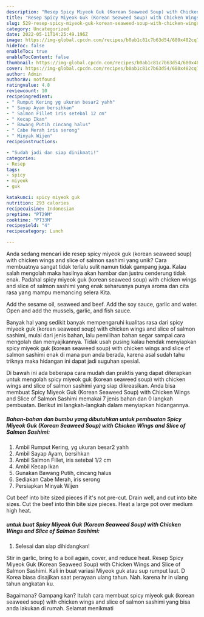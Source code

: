 ```yaml
---
description: "Resep Spicy Miyeok Guk (Korean Seaweed Soup) with Chicken Wings and Slice of Salmon Sashimi yang Bisa Manjain Lidah"
title: "Resep Spicy Miyeok Guk (Korean Seaweed Soup) with Chicken Wings and Slice of Salmon Sashimi yang Bisa Manjain Lidah"
slug: 529-resep-spicy-miyeok-guk-korean-seaweed-soup-with-chicken-wings-and-slice-of-salmon-sashimi-yang-bisa-manjain-lidah
category: Uncategorized
date: 2022-05-11T14:25:49.196Z
image: https://img-global.cpcdn.com/recipes/b0ab1c81c7b63d54/680x482cq70/spicy-miyeok-guk-korean-seaweed-soup-with-chicken-wings-and-slice-of-salmon-sashimi-foto-resep-utama.jpg
hideToc: false
enableToc: true
enableTocContent: false
thumbnail: https://img-global.cpcdn.com/recipes/b0ab1c81c7b63d54/680x482cq70/spicy-miyeok-guk-korean-seaweed-soup-with-chicken-wings-and-slice-of-salmon-sashimi-foto-resep-utama.jpg
cover: https://img-global.cpcdn.com/recipes/b0ab1c81c7b63d54/680x482cq70/spicy-miyeok-guk-korean-seaweed-soup-with-chicken-wings-and-slice-of-salmon-sashimi-foto-resep-utama.jpg
author: Admin
authorAv: notfound
ratingvalue: 4.8
reviewcount: 10
recipeingredient:
- " Rumput Kering yg ukuran besar2 yahh"
- " Sayap Ayam bersihkan"
- " Salmon Fillet iris setebal 12 cm"
- " Kecap Ikan"
- " Bawang Putih cincang halus"
- " Cabe Merah iris serong"
- " Minyak Wijen"
recipeinstructions:

- "Sudah jadi dan siap dinikmati!"
categories:
- Resep
tags:
- spicy
- miyeok
- guk

katakunci: spicy miyeok guk 
nutrition: 293 calories
recipecuisine: Indonesian
preptime: "PT29M"
cooktime: "PT33M"
recipeyield: "4"
recipecategory: Lunch

---
```





Anda sedang mencari ide resep spicy miyeok guk (korean seaweed soup) with chicken wings and slice of salmon sashimi yang unik? Cara membuatnya sangat tidak terlalu sulit namun tidak gampang juga. Kalau salah mengolah maka hasilnya akan hambar dan justru cenderung tidak enak. Padahal spicy miyeok guk (korean seaweed soup) with chicken wings and slice of salmon sashimi yang enak seharusnya punya aroma dan cita rasa yang mampu memancing selera Kita.





Add the sesame oil, seaweed and beef. Add the soy sauce, garlic and water. Open and add the mussels, garlic, and fish sauce.

Banyak hal yang sedikit banyak mempengaruhi kualitas rasa dari spicy miyeok guk (korean seaweed soup) with chicken wings and slice of salmon sashimi, mulai dari jenis bahan, lalu pemilihan bahan segar sampai cara mengolah dan menyajikannya. Tidak usah pusing kalau hendak menyiapkan spicy miyeok guk (korean seaweed soup) with chicken wings and slice of salmon sashimi enak di mana pun anda berada, karena asal sudah tahu triknya maka hidangan ini dapat jadi suguhan spesial.






Di bawah ini ada beberapa cara mudah dan praktis yang dapat diterapkan untuk mengolah spicy miyeok guk (korean seaweed soup) with chicken wings and slice of salmon sashimi yang siap dikreasikan. Anda bisa membuat Spicy Miyeok Guk (Korean Seaweed Soup) with Chicken Wings and Slice of Salmon Sashimi memakai 7 jenis bahan dan 0 langkah pembuatan. Berikut ini langkah-langkah dalam menyiapkan hidangannya.

<!--inarticleads1-->

##### Bahan-bahan dan bumbu yang dibutuhkan untuk pembuatan Spicy Miyeok Guk (Korean Seaweed Soup) with Chicken Wings and Slice of Salmon Sashimi:

1. Ambil  Rumput Kering, yg ukuran besar2 yahh
1. Ambil  Sayap Ayam, bersihkan
1. Ambil  Salmon Fillet, iris setebal 1/2 cm
1. Ambil  Kecap Ikan
1. Gunakan  Bawang Putih, cincang halus
1. Sediakan  Cabe Merah, iris serong
1. Persiapkan  Minyak Wijen


Cut beef into bite sized pieces if it&#39;s not pre-cut. Drain well, and cut into bite sizes. Cut the beef into thin bite size pieces. Heat a large pot over medium high heat. 

<!--inarticleads2-->

#####  untuk buat Spicy Miyeok Guk (Korean Seaweed Soup) with Chicken Wings and Slice of Salmon Sashimi:


1. Selesai dan siap dihidangkan!

Stir in garlic, bring to a boil again, cover, and reduce heat. Resep Spicy Miyeok Guk (Korean Seaweed Soup) with Chicken Wings and Slice of Salmon Sashimi. Kali in buat variasi Miyeok guk atau sup rumput laut. D Korea biasa disajikan saat perayaan ulang tahun. Nah. karena hr in ulang tahun angkatan ku. 

Bagaimana? Gampang kan? Itulah cara membuat spicy miyeok guk (korean seaweed soup) with chicken wings and slice of salmon sashimi yang bisa anda lakukan di rumah. Selamat menikmati
